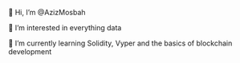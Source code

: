 👋 Hi, I’m @AzizMosbah

👀 I’m interested in everything data

🌱 I’m currently learning Solidity, Vyper and the basics of blockchain development

<!---
AzizMosbah/AzizMosbah is a ✨ special ✨ repository because its `README.md` (this file) appears on your GitHub profile.
You can click the Preview link to take a look at your changes.
--->
